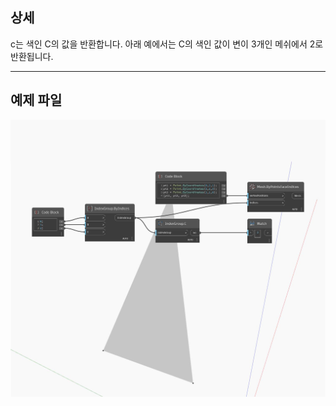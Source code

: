 ## 상세
c는 색인 C의 값을 반환합니다. 아래 예에서는 C의 색인 값이 변이 3개인 메쉬에서 2로 반환됩니다.
___
## 예제 파일

![C](./Autodesk.DesignScript.Geometry.IndexGroup.C_img.jpg)

